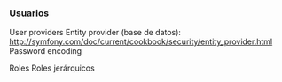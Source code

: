 

### Usuarios

User providers
Entity provider (base de datos): http://symfony.com/doc/current/cookbook/security/entity_provider.html
Password encoding

Roles
Roles jerárquicos